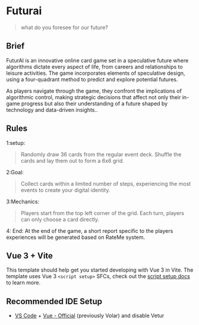 # Futurai

> what do you foresee for our future?

## Brief

FuturAI is an innovative online card game set in a speculative future where algorithms dictate every aspect of
life, from careers and relationships to leisure activities. The game incorporates elements of speculative
design, using a four-quadrant method to predict and explore potential futures.

As players navigate through the
game, they confront the implications of algorithmic control, making strategic decisions that affect not only
their in-game progress but also their understanding of a future shaped by technology and data-driven
insights..

## Rules

1:setup:
> Randomly draw 36 cards from the regular event deck. Shuffle the cards and lay them out to form a 6x6 grid.

2:Goal:
> Collect cards within a limited number of steps, experiencing the most events to create your digital identity.

3:Mechanics:
> Players start from the top left corner of the grid. Each turn, players can only choose a card directly.

4: End: At the end of the game, a short report specific to the players experiences will be generated based on RateMe system.

## Vue 3 + Vite

This template should help get you started developing with Vue 3 in Vite. The template uses Vue 3 `<script setup>` SFCs, check out the [script setup docs](https://v3.vuejs.org/api/sfc-script-setup.html#sfc-script-setup) to learn more.

## Recommended IDE Setup

- [VS Code](https://code.visualstudio.com/) + [Vue - Official](https://marketplace.visualstudio.com/items?itemName=Vue.volar) (previously Volar) and disable Vetur
